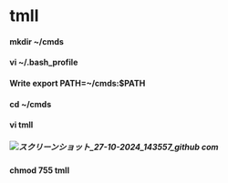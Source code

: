 # tmll #
 
#### mkdir ~/cmds ####
#### vi ~/.bash_profile ####
#### Write  export PATH=~/cmds:$PATH  ####
#### cd ~/cmds ####
#### vi tmll ####
##### ![スクリーンショット_27-10-2024_143557_github com](https://github.com/user-attachments/assets/a1194586-a759-466a-a2ff-c0a150287de0) #####
#### chmod 755 tmll ####

